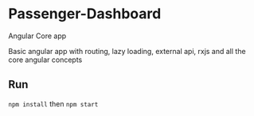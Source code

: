 # Passenger-Dashboard
Angular Core app

Basic angular app with routing, lazy loading, external api, rxjs and all the core angular concepts

## Run 

``npm install`` then ``npm start``
